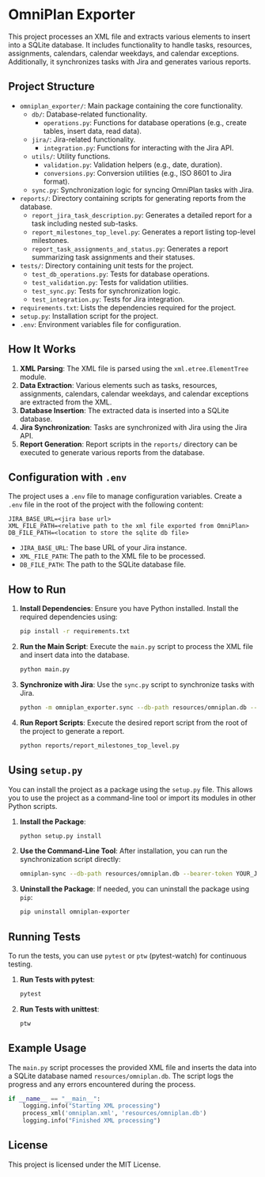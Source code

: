 # OmniPlan Exporter

This project processes an XML file and extracts various elements to insert into a SQLite database. It includes functionality to handle tasks, resources, assignments, calendars, calendar weekdays, and calendar exceptions. Additionally, it synchronizes tasks with Jira and generates various reports.

## Project Structure

- `omniplan_exporter/`: Main package containing the core functionality.
  - `db/`: Database-related functionality.
    - `operations.py`: Functions for database operations (e.g., create tables, insert data, read data).
  - `jira/`: Jira-related functionality.
    - `integration.py`: Functions for interacting with the Jira API.
  - `utils/`: Utility functions.
    - `validation.py`: Validation helpers (e.g., date, duration).
    - `conversions.py`: Conversion utilities (e.g., ISO 8601 to Jira format).
  - `sync.py`: Synchronization logic for syncing OmniPlan tasks with Jira.
- `reports/`: Directory containing scripts for generating reports from the database.
  - `report_jira_task_description.py`: Generates a detailed report for a task including nested sub-tasks.
  - `report_milestones_top_level.py`: Generates a report listing top-level milestones.
  - `report_task_assignments_and_status.py`: Generates a report summarizing task assignments and their statuses.
- `tests/`: Directory containing unit tests for the project.
  - `test_db_operations.py`: Tests for database operations.
  - `test_validation.py`: Tests for validation utilities.
  - `test_sync.py`: Tests for synchronization logic.
  - `test_integration.py`: Tests for Jira integration.
- `requirements.txt`: Lists the dependencies required for the project.
- `setup.py`: Installation script for the project.
- `.env`: Environment variables file for configuration.

## How It Works

1. **XML Parsing**: The XML file is parsed using the `xml.etree.ElementTree` module.
2. **Data Extraction**: Various elements such as tasks, resources, assignments, calendars, calendar weekdays, and calendar exceptions are extracted from the XML.
3. **Database Insertion**: The extracted data is inserted into a SQLite database.
4. **Jira Synchronization**: Tasks are synchronized with Jira using the Jira API.
5. **Report Generation**: Report scripts in the `reports/` directory can be executed to generate various reports from the database.

## Configuration with `.env`

The project uses a `.env` file to manage configuration variables. Create a `.env` file in the root of the project with the following content:

```properties
JIRA_BASE_URL=<jira base url>
XML_FILE_PATH=<relative path to the xml file exported from OmniPlan>
DB_FILE_PATH=<location to store the sqlite db file>
```

- `JIRA_BASE_URL`: The base URL of your Jira instance.
- `XML_FILE_PATH`: The path to the XML file to be processed.
- `DB_FILE_PATH`: The path to the SQLite database file.

## How to Run

1. **Install Dependencies**: Ensure you have Python installed. Install the required dependencies using:
   ```sh
   pip install -r requirements.txt
   ```
2. **Run the Main Script**: Execute the `main.py` script to process the XML file and insert data into the database.
   ```sh
   python main.py
   ```
3. **Synchronize with Jira**: Use the `sync.py` script to synchronize tasks with Jira.
   ```sh
   python -m omniplan_exporter.sync --db-path resources/omniplan.db --bearer-token YOUR_JIRA_TOKEN
   ```
4. **Run Report Scripts**: Execute the desired report script from the root of the project to generate a report.
   ```sh
   python reports/report_milestones_top_level.py
   ```

## Using `setup.py`

You can install the project as a package using the `setup.py` file. This allows you to use the project as a command-line tool or import its modules in other Python scripts.

1. **Install the Package**:
   ```sh
   python setup.py install
   ```

2. **Use the Command-Line Tool**:
   After installation, you can run the synchronization script directly:
   ```sh
   omniplan-sync --db-path resources/omniplan.db --bearer-token YOUR_JIRA_TOKEN
   ```

3. **Uninstall the Package**:
   If needed, you can uninstall the package using `pip`:
   ```sh
   pip uninstall omniplan-exporter
   ```

## Running Tests

To run the tests, you can use `pytest` or `ptw` (pytest-watch) for continuous testing.

1. **Run Tests with pytest**:
   ```sh
   pytest
   ```

2. **Run Tests with unittest**:
   ```sh
   ptw
   ```

## Example Usage

The `main.py` script processes the provided XML file and inserts the data into a SQLite database named `resources/omniplan.db`. The script logs the progress and any errors encountered during the process.

```python
if __name__ == "__main__":
    logging.info("Starting XML processing")
    process_xml('omniplan.xml', 'resources/omniplan.db')
    logging.info("Finished XML processing")
```

## License

This project is licensed under the MIT License.